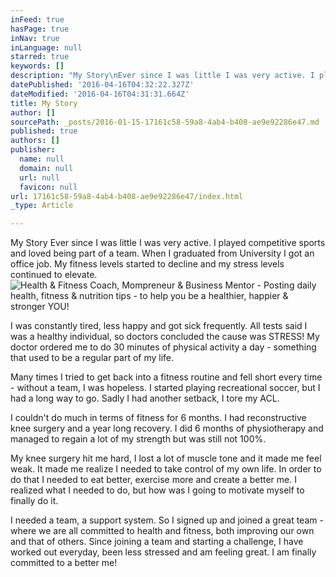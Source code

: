 ```yaml
---
inFeed: true
hasPage: true
inNav: true
inLanguage: null
starred: true
keywords: []
description: "My Story\nEver since I was little I was very active. I played competitive sports and loved being part of a team. When I graduated from University I got an office job. My fitness levels started to decline and my stress levels continued to elevate.\_"
datePublished: '2016-04-16T04:32:22.327Z'
dateModified: '2016-04-16T04:31:31.664Z'
title: My Story
author: []
sourcePath: _posts/2016-01-15-17161c58-59a8-4ab4-b408-ae9e92286e47.md
published: true
authors: []
publisher:
  name: null
  domain: null
  url: null
  favicon: null
url: 17161c58-59a8-4ab4-b408-ae9e92286e47/index.html
_type: Article

---
```

My Story
Ever since I was little I was very active. I played competitive sports and loved being part of a team. When I graduated from University I got an office job. My fitness levels started to decline and my stress levels continued to elevate. ![Health & Fitness Coach, Mompreneur & Business Mentor - Posting daily health, fitness & nutrition tips - to help you be a healthier, happier & stronger YOU!](https://s3-us-west-2.amazonaws.com/the-grid-img/p/dbff604eeb8a30efe12e570da9a6155b9e31add3.jpg)

I was constantly tired, less happy and got sick frequently. All tests said I was a healthy individual, so doctors concluded the cause was STRESS! My doctor ordered me to do 30 minutes of physical activity a day - something that used to be a regular part of my life. 

Many times I tried to get back into a fitness routine and fell short every time - without a team, I was hopeless. I started playing recreational soccer, but I had a long way to go. Sadly I had another setback, I tore my ACL. 

I couldn't do much in terms of fitness for 6 months. I had reconstructive knee surgery and a year long recovery. I did 6 months of physiotherapy and managed to regain a lot of my strength but was still not 100%. 

My knee surgery hit me hard, I lost a lot of muscle tone and it made me feel weak. It made me realize I needed to take control of my own life. In order to do that I needed to eat better, exercise more and create a better me. I realized what I needed to do, but how was I going to motivate myself to finally do it. 

I needed a team, a support system. So I signed up and joined a great team - where we are all committed to health and fitness, both improving our own and that of others. Since joining a team and starting a challenge, I have worked out everyday, been less stressed and am feeling great. I am finally committed to a better me!